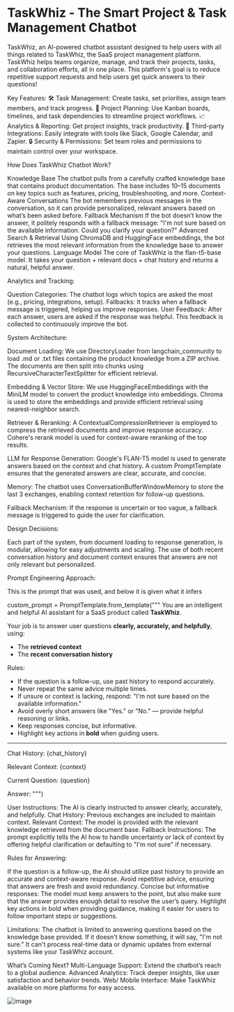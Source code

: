 # TaskWhiz - The Smart Project & Task Management Chatbot
TaskWhiz, an AI-powered chatbot assistant designed to help users with all things related to TaskWhiz, the SaaS project management platform. TaskWhiz helps teams organize, manage, and track their projects, tasks, and collaboration efforts, all in one place. This platform's goal is to reduce repetitive support requests and help users get quick answers to their questions!

Key Features:
🛠️ Task Management: Create tasks, set priorities, assign team members, and track progress.
📅 Project Planning: Use Kanban boards, timelines, and task dependencies to streamline project workflows.
📈 Analytics & Reporting: Get project insights, track productivity.
🔌 Third-party Integrations: Easily integrate with tools like Slack, Google Calendar, and Zapier.
🔒 Security & Permissions: Set team roles and permissions to maintain control over your workspace.


How Does TaskWhiz Chatbot Work?

Knowledge Base
The chatbot pulls from a carefully crafted knowledge base that contains product documentation. The base includes 10–15 documents on key topics such as features, pricing, troubleshooting, and more.
Context-Aware Conversations
The bot remembers previous messages in the conversation, so it can provide personalized, relevant answers based on what’s been asked before.
Fallback Mechanism
If the bot doesn’t know the answer, it politely responds with a fallback message: "I'm not sure based on the available information. Could you clarify your question?"
Advanced Search & Retrieval
Using ChromaDB and HuggingFace embeddings, the bot retrieves the most relevant information from the knowledge base to answer your questions.
Language Model
The core of TaskWhiz is the flan-t5-base model. It takes your question + relevant docs + chat history and returns a natural, helpful answer.


Analytics and Tracking:

Question Categories: The chatbot logs which topics are asked the most (e.g., pricing, integrations, setup).
Fallbacks: It tracks when a fallback message is triggered, helping us improve responses.
User Feedback: After each answer, users are asked if the response was helpful. This feedback is collected to continuously improve the bot.


System Architecture:

Document Loading:
We use DirectoryLoader from langchain_community to load .md or .txt files containing the product knowledge from a ZIP archive. The documents are then split into chunks using RecursiveCharacterTextSplitter for efficient retrieval.

Embedding & Vector Store:
We use HuggingFaceEmbeddings with the MiniLM model to convert the product knowledge into embeddings. Chroma is used to store the embeddings and provide efficient retrieval using nearest-neighbor search.

Retriever & Reranking:
A ContextualCompressionRetriever is employed to compress the retrieved documents and improve response accuracy. Cohere's rerank model is used for context-aware reranking of the top results.

LLM for Response Generation:
Google's FLAN-T5 model is used to generate answers based on the context and chat history. A custom PromptTemplate ensures that the generated answers are clear, accurate, and concise.

Memory:
The chatbot uses ConversationBufferWindowMemory to store the last 3 exchanges, enabling context retention for follow-up questions.

Fallback Mechanism: 
If the response is uncertain or too vague, a fallback message is triggered to guide the user for clarification.


Design Decisions:

Each part of the system, from document loading to response generation, is modular, allowing for easy adjustments and scaling. The use of both recent conversation history and document context ensures that answers are not only relevant but personalized.


Prompt Engineering Approach:

This is the prompt that was used, and below it is given what it infers



custom_prompt = PromptTemplate.from_template("""
You are an intelligent and helpful AI assistant for a SaaS product called **TaskWhiz**.

Your job is to answer user questions **clearly, accurately, and helpfully**, using:
- The **retrieved context**
- The **recent conversation history**

Rules:
- If the question is a follow-up, use past history to respond accurately.
- Never repeat the same advice multiple times.
- If unsure or context is lacking, respond: "I'm not sure based on the available information."
- Avoid overly short answers like "Yes." or "No." — provide helpful reasoning or links.
- Keep responses concise, but informative.
- Highlight key actions in **bold** when guiding users.

---

Chat History:
{chat_history}

Relevant Context:
{context}

Current Question:
{question}

Answer:
""")

User Instructions: The AI is clearly instructed to answer clearly, accurately, and helpfully.
Chat History: Previous exchanges are included to maintain context.
Relevant Context: The model is provided with the relevant knowledge retrieved from the document base.
Fallback Instructions: The prompt explicitly tells the AI how to handle uncertainty or lack of context by offering helpful clarification or defaulting to "I'm not sure" if necessary.


Rules for Answering:

If the question is a follow-up, the AI should utilize past history to provide an accurate and context-aware response.
Avoid repetitive advice, ensuring that answers are fresh and avoid redundancy.
Concise but informative responses: The model must keep answers to the point, but also make sure that the answer provides enough detail to resolve the user’s query.
Highlight key actions in bold when providing guidance, making it easier for users to follow important steps or suggestions.


Limitations:
The chatbot is limited to answering questions based on the knowledge base provided. If it doesn't know something, it will say, "I'm not sure."
It can't process real-time data or dynamic updates from external systems like your TaskWhiz account.


What’s Coming Next?
Multi-Language Support: Extend the chatbot’s reach to a global audience.
Advanced Analytics: Track deeper insights, like user satisfaction and behavior trends.
Web/ Mobile Interface: Make TaskWhiz available on more platforms for easy access.



![image](https://github.com/user-attachments/assets/97e50d6b-f969-433a-a685-64d30ca41e02)
































